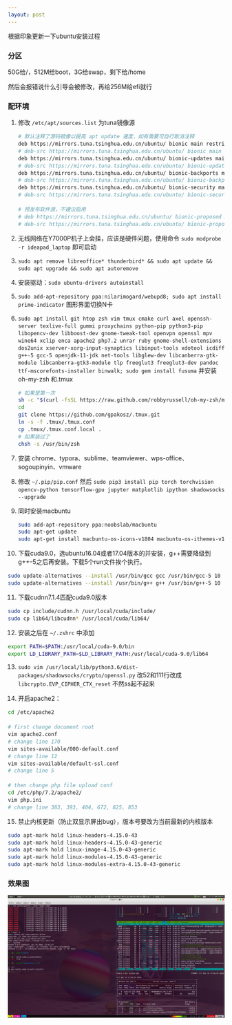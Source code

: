 ```yaml
---
layout: post
---
```


根据印象更新一下ubuntu安装过程

### 分区

50G给/，512M给boot，3G给swap，剩下给/home

然后会报错说什么引导会被修改，再给256M给efi就行

### 配环境

1. 修改 `/etc/apt/sources.list` 为tuna镜像源

   ```bash
   # 默认注释了源码镜像以提高 apt update 速度，如有需要可自行取消注释
   deb https://mirrors.tuna.tsinghua.edu.cn/ubuntu/ bionic main restricted universe multiverse
   # deb-src https://mirrors.tuna.tsinghua.edu.cn/ubuntu/ bionic main restricted universe multiverse
   deb https://mirrors.tuna.tsinghua.edu.cn/ubuntu/ bionic-updates main restricted universe multiverse
   # deb-src https://mirrors.tuna.tsinghua.edu.cn/ubuntu/ bionic-updates main restricted universe multiverse
   deb https://mirrors.tuna.tsinghua.edu.cn/ubuntu/ bionic-backports main restricted universe multiverse
   # deb-src https://mirrors.tuna.tsinghua.edu.cn/ubuntu/ bionic-backports main restricted universe multiverse
   deb https://mirrors.tuna.tsinghua.edu.cn/ubuntu/ bionic-security main restricted universe multiverse
   # deb-src https://mirrors.tuna.tsinghua.edu.cn/ubuntu/ bionic-security main restricted universe multiverse
   
   # 预发布软件源，不建议启用
   # deb https://mirrors.tuna.tsinghua.edu.cn/ubuntu/ bionic-proposed main restricted universe multiverse
   # deb-src https://mirrors.tuna.tsinghua.edu.cn/ubuntu/ bionic-proposed main restricted universe multiverse
   ```

2. 无线网络在Y7000P机子上会挂，应该是硬件问题，使用命令 `sudo modprobe -r ideapad_laptop` 即可启动

3. `sudo apt remove libreoffice* thunderbird* && sudo apt update && sudo apt upgrade && sudo apt autoremove`

4. 安装驱动：`sudo ubuntu-drivers autoinstall`

5. `sudo add-apt-repository ppa:nilarimogard/webupd8; sudo apt install prime-indicator` 图形界面切换N卡

6. `sudo apt install git htop zsh vim tmux cmake curl axel openssh-server texlive-full gummi proxychains python-pip python3-pip libopencv-dev libboost-dev gnome-tweak-tool openvpn openssl mpv wine64 xclip enca apache2 php7.2 unrar ruby gnome-shell-extensions dos2unix xserver-xorg-input-synaptics libinput-tools xdotool icdiff g++-5 gcc-5 openjdk-11-jdk net-tools libglew-dev libcanberra-gtk-module libcanberra-gtk3-module tlp freeglut3 freeglut3-dev pandoc ttf-mscorefonts-installer binwalk; sudo gem install fusuma` 并安装oh-my-zsh 和.tmux

   ```bash
   # 如果是第一次
   sh -c "$(curl -fsSL https://raw.github.com/robbyrussell/oh-my-zsh/master/tools/install.sh)"
   cd
   git clone https://github.com/gpakosz/.tmux.git
   ln -s -f .tmux/.tmux.conf
   cp .tmux/.tmux.conf.local .
   # 如果装过了
   chsh -s /usr/bin/zsh
   ```

7. 安装 chrome、typora、sublime、teamviewer、wps-office、sogoupinyin、vmware

8. 修改 `~/.pip/pip.conf` 然后 `sudo pip3 install pip torch torchvision opencv-python tensorflow-gpu jupyter matplotlib ipython shadowsocks --upgrade `

9. 同时安装macbuntu

   ```bash
   sudo add-apt-repository ppa:noobslab/macbuntu
   sudo apt-get update
   sudo apt-get install macbuntu-os-icons-v1804 macbuntu-os-ithemes-v1804
   ```

10. 下载cuda9.0，选ubuntu16.04或者17.04版本的并安装，g++需要降级到g++-5之后再安装。下载5个run文件挨个执行。

   ```bash
   sudo update-alternatives --install /usr/bin/gcc gcc /usr/bin/gcc-5 10
   sudo update-alternatives --install /usr/bin/g++ g++ /usr/bin/g++-5 10
   ```

11. 下载cudnn7.1.4匹配cuda9.0版本

   ```bash
   sudo cp include/cudnn.h /usr/local/cuda/include/
   sudo cp lib64/libcudnn* /usr/local/cuda/lib64/
   ```

12. 安装之后在 `~/.zshrc` 中添加

   ```bash
   export PATH=$PATH:/usr/local/cuda-9.0/bin
   export LD_LIBRARY_PATH=$LD_LIBRARY_PATH:/usr/local/cuda-9.0/lib64
   ```

13. `sudo vim /usr/local/lib/python3.6/dist-packages/shadowsocks/crypto/openssl.py` 改52和111行改成 `libcrypto.EVP_CIPHER_CTX_reset` 不然ss起不起来

14. 开启apache2：

   ```bash
   cd /etc/apache2
   
   # first change document root
   vim apache2.conf
   # change line 170
   vim sites-available/000-default.conf
   # change line 12
   vim sites-available/default-ssl.conf
   # change line 5
   
   # then change php file upload conf
   cd /etc/php/7.2/apache2/
   vim php.ini
   # change line 383, 393, 404, 672, 825, 853
   ```

15. 禁止内核更新（防止双显示屏出bug），版本号要改为当前最新的内核版本

   ```bash
   sudo apt-mark hold linux-headers-4.15.0-43 
   sudo apt-mark hold linux-headers-4.15.0-43-generic 
   sudo apt-mark hold linux-image-4.15.0-43-generic 
   sudo apt-mark hold linux-modules-4.15.0-43-generic 
   sudo apt-mark hold linux-modules-extra-4.15.0-43-generic 
   ```


### 效果图

![](/images/htop.png)

